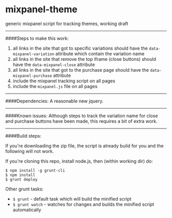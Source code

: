 mixpanel-theme
==============

generic mixpanel script for tracking themes, working draft

---

####Steps to make this work:

1. all links in the site that got to specific variations should have the ```data-mixpanel-variation``` attribute which contain the variation name
2. all links in the site that remove the top iframe (close buttons) should have the ```data-mixpanel-close``` attribute
3. all links in the site that got to the purchase page should have the ```data-mixpanel-purchase``` attribute
4. include the mixpanel tracking script on all pages
5. include the ```mixpanel.js``` file on all pages

---

####Dependencies:
A reasonable new jquery.

---

####Known issues:
Although steps to track the variation name for close and purchase buttons have been made, this requires a bit of extra work.

---

####Build steps:

If you're downloading the zip file, the script is already build for you and the following will not work.

If you're cloning this repo, install node.js, then (within working dir) do:
```
$ npm install -g grunt-cli
$ npm install
$ grunt deploy
```
Other grunt tasks:
* ```$ grunt``` - default task which will build the minified script
* ```$ grunt watch``` - watches for changes and builds the minified script automatically
